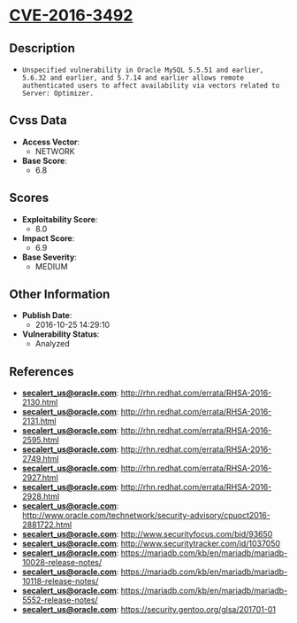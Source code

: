 
# [CVE-2016-3492](http://rhn.redhat.com/errata/RHSA-2016-2130.html)

## Description

- `Unspecified vulnerability in Oracle MySQL 5.5.51 and earlier, 5.6.32 and earlier, and 5.7.14 and earlier allows remote authenticated users to affect availability via vectors related to Server: Optimizer.`

## Cvss Data

- **Access Vector**:
  - NETWORK
- **Base Score**:
  - 6.8

## Scores

- **Exploitability Score**:
  - 8.0
- **Impact Score**:
  - 6.9
- **Base Severity**:
  - MEDIUM

## Other Information

- **Publish Date**:
  - 2016-10-25 14:29:10
- **Vulnerability Status**:
  - Analyzed

## References

- **secalert_us@oracle.com**: http://rhn.redhat.com/errata/RHSA-2016-2130.html
- **secalert_us@oracle.com**: http://rhn.redhat.com/errata/RHSA-2016-2131.html
- **secalert_us@oracle.com**: http://rhn.redhat.com/errata/RHSA-2016-2595.html
- **secalert_us@oracle.com**: http://rhn.redhat.com/errata/RHSA-2016-2749.html
- **secalert_us@oracle.com**: http://rhn.redhat.com/errata/RHSA-2016-2927.html
- **secalert_us@oracle.com**: http://rhn.redhat.com/errata/RHSA-2016-2928.html
- **secalert_us@oracle.com**: http://www.oracle.com/technetwork/security-advisory/cpuoct2016-2881722.html
- **secalert_us@oracle.com**: http://www.securityfocus.com/bid/93650
- **secalert_us@oracle.com**: http://www.securitytracker.com/id/1037050
- **secalert_us@oracle.com**: https://mariadb.com/kb/en/mariadb/mariadb-10028-release-notes/
- **secalert_us@oracle.com**: https://mariadb.com/kb/en/mariadb/mariadb-10118-release-notes/
- **secalert_us@oracle.com**: https://mariadb.com/kb/en/mariadb/mariadb-5552-release-notes/
- **secalert_us@oracle.com**: https://security.gentoo.org/glsa/201701-01
